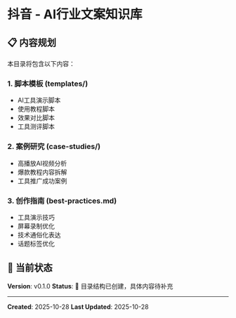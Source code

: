 # 抖音 - AI行业文案知识库

## 📋 内容规划

本目录将包含以下内容：

### 1. 脚本模板 (templates/)
- AI工具演示脚本
- 使用教程脚本
- 效果对比脚本
- 工具测评脚本

### 2. 案例研究 (case-studies/)
- 高播放AI视频分析
- 爆款教程内容拆解
- 工具推广成功案例

### 3. 创作指南 (best-practices.md)
- 工具演示技巧
- 屏幕录制优化
- 技术通俗化表达
- 话题标签优化

## 🚧 当前状态

**Version**: v0.1.0
**Status**: 📁 目录结构已创建，具体内容待补充

---

**Created**: 2025-10-28
**Last Updated**: 2025-10-28
